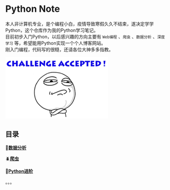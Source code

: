 # Python Note

本人非计算机专业，是个编程小白，疫情导致寒假久久不结束，遂决定学学Python，这个仓库作为我的Python学习笔记。  
目前初步入门Python，以后感兴趣的方向主要有 ``Web编程`` 、``爬虫`` 、``数据分析`` 、``深度学习`` 等，希望能用Python实现一个个人博客网站。  
刚入门编程，代码写的很糙，还请各位大神多多指教。

![](https://raw.githubusercontent.com/mediew/pic/master/0.png)

## 目录  

:bookmark_tabs:[**数据分析**](https://github.com/mediew/pynote/tree/master/data_analysis  )

:beetle:[**爬虫**](https://github.com/mediew/pynote/tree/master/spyder)

:rocket:[**Python进阶**](https://github.com/mediew/pynote/tree/master/python_advance)

。。。